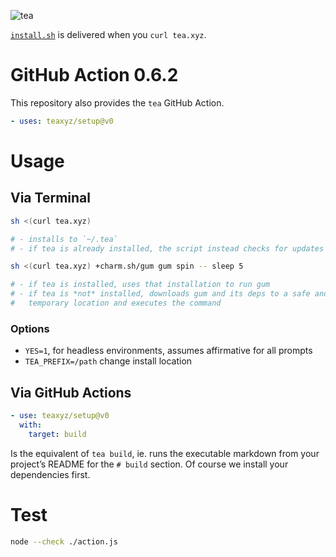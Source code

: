 ![tea](https://tea.xyz/banner.png)

[`install.sh`](./install.sh) is delivered when you `curl tea.xyz`.

# GitHub Action 0.6.2

This repository also provides the `tea` GitHub Action.

```yaml
- uses: teaxyz/setup@v0
```


# Usage

## Via Terminal

```sh
sh <(curl tea.xyz)

# - installs to `~/.tea`
# - if tea is already installed, the script instead checks for updates
```

```sh
sh <(curl tea.xyz) +charm.sh/gum gum spin -- sleep 5

# - if tea is installed, uses that installation to run gum
# - if tea is *not* installed, downloads gum and its deps to a safe and
#   temporary location and executes the command
```

### Options

* `YES=1`, for headless environments, assumes affirmative for all prompts
* `TEA_PREFIX=/path` change install location


## Via GitHub Actions

```yaml
- use: teaxyz/setup@v0
  with:
    target: build
```

Is the equivalent of `tea build`, ie. runs the executable markdown from your project’s README for the `# build` section. Of course we
install your dependencies first.


# Test

```sh
node --check ./action.js
```
